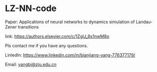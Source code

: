 # LZ-NN-code



Paper: Applications of neural networks to dynamics simulation of Landau-Zener transitions

link: https://authors.elsevier.com/c/1ZgIJ_6s1nwM8o


Pls contact me if you have any questions.

LinledIn: https://www.linkedin.com/in/bianjiang-yang-776377179/

Email: yangbj@zju.edu.cn
